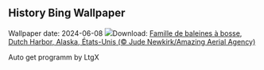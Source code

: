 ## History Bing Wallpaper
Wallpaper date: 2024-06-08
![](https://www.bing.com/th?id=OHR.HumpbackFamily_FR-CA2761557723_UHD.jpg&w=1000)Download: [Famille de baleines à bosse, Dutch Harbor, Alaska, États-Unis (© Jude Newkirk/Amazing Aerial Agency)](https://www.bing.com/th?id=OHR.HumpbackFamily_FR-CA2761557723_UHD.jpg)

Auto get programm by LtgX
